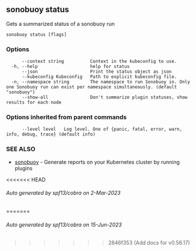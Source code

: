 ## sonobuoy status

Gets a summarized status of a sonobuoy run

```
sonobuoy status [flags]
```

### Options

```
      --context string          Context in the kubeconfig to use.
  -h, --help                    help for status
      --json                    Print the status object as json
      --kubeconfig Kubeconfig   Path to explicit kubeconfig file.
  -n, --namespace string        The namespace to run Sonobuoy in. Only one Sonobuoy run can exist per namespace simultaneously. (default "sonobuoy")
      --show-all                Don't summarize plugin statuses, show results for each node
```

### Options inherited from parent commands

```
      --level level   Log level. One of {panic, fatal, error, warn, info, debug, trace} (default info)
```

### SEE ALSO

* [sonobuoy](sonobuoy.md)	 - Generate reports on your Kubernetes cluster by running plugins

<<<<<<< HEAD
###### Auto generated by spf13/cobra on 2-Mar-2023
=======
###### Auto generated by spf13/cobra on 15-Jun-2023
>>>>>>> 2846f353 (Add docs for v0.56.17)
